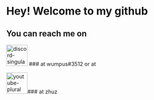 
# Hey! Welcome to my github
## You can reach me on <!-- PNG version -->
<img alt="discord-singular" height="56" src="https://cdn.jsdelivr.net/npm/@intergrav/devins-badges@2/assets/minimal/social/discord-singular_64h.png"> ### at wumpus#3512
or at
<!-- PNG version -->
<img alt="youtube-plural" height="56" src="https://cdn.jsdelivr.net/npm/@intergrav/devins-badges@2/assets/minimal/social/youtube-plural_64h.png">### at zhuz

